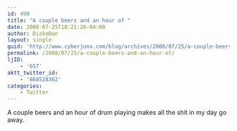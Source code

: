 ```yaml
---
id: 490
title: "A couple beers and an hour of "
date: 2008-07-25T18:21:20-04:00
author: DizkoDan
layout: single
guid: 'http://www.cyberjunx.com/blog/archives/2008/07/25/a-couple-beers-and-an-hour-of/'
permalink: /2008/07/25/a-couple-beers-and-an-hour-of/
ljID:
    - '657'
aktt_twitter_id:
    - '868528362'
categories:
    - Twitter
---
```


A couple beers and an hour of drum playing makes all the shit in my day go away.